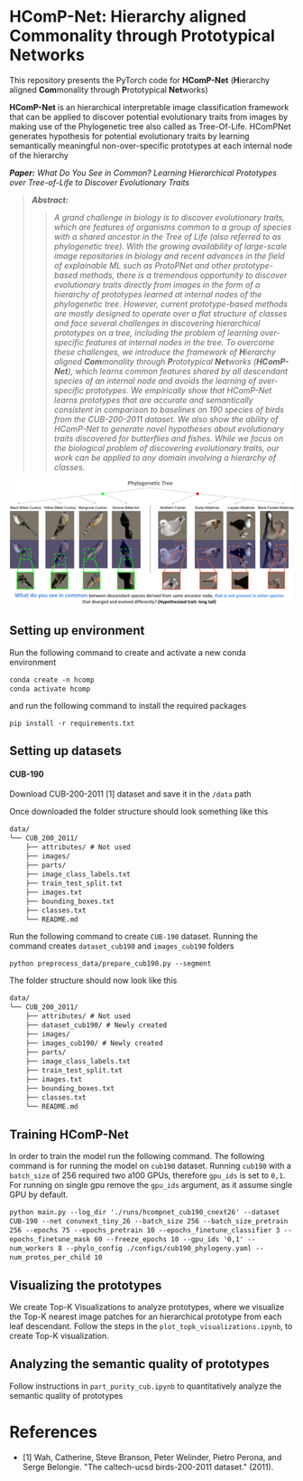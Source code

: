 # HComP-Net: Hierarchy aligned Commonality through Prototypical Networks
This repository presents the PyTorch code for **HComP-Net** (**H**ierarchy aligned **Com**monality through **P**rototypical **Net**works) 

**HComP-Net** is an hierarchical interpretable image classification framework that can be applied to discover potential evolutionary traits from images by making use of the Phylogenetic tree also called as Tree-Of-Life. HComPNet generates hypothesis for potential evolutionary traits by learning semantically meaningful non-over-specific prototypes at each internal node of the hierarchy

***Paper:*** *What Do You See in Common? Learning Hierarchical Prototypes over Tree-of-Life to Discover Evolutionary Traits*

> ***Abstract:*** 
>> *A grand challenge in biology is to discover evolutionary traits, which are features of organisms common to a group of species with a shared ancestor in the Tree of Life (also referred to as phylogenetic tree). With the growing availability of large-scale image repositories in biology and recent advances in the field of explainable ML such as ProtoPNet and other prototype-based methods, there is a tremendous opportunity to discover evolutionary traits directly from images in the form of a hierarchy of prototypes learned at internal nodes of the phylogenetic tree. However, current prototype-based methods are mostly designed to operate over a flat structure of classes and face several challenges in discovering hierarchical prototypes on a tree, including the problem of learning over-specific features at internal nodes in the tree. To overcome these challenges, we introduce the framework of **H**ierarchy aligned **Com**monality through **P**rototypical **Net**works (**HComP-Net**), which learns common features shared by all descendant species of an internal node and avoids the learning of over-specific prototypes. We empirically show that HComP-Net learns prototypes that are accurate and semantically consistent in comparison to baselines on 190 species of birds from the CUB-200-2011 dataset. We also show the ability of HComP-Net to generate novel hypotheses about evolutionary traits discovered for butterflies and fishes. While we focus on the biological problem of discovering evolutionary traits, our work can be applied to any domain involving a hierarchy of classes.*

![Objective of HComP-Net](assets/HComPNet_teaser.png)

## Setting up environment
Run the following command to create and activate a new conda environment
```
conda create -n hcomp
conda activate hcomp
```
and run the following command to install the required packages
```
pip install -r requirements.txt
```

## Setting up datasets

#### CUB-190

Download CUB-200-2011 [1] dataset and save it in the ```/data``` path

Once downloaded the folder structure should look something like this  
```
data/
└── CUB_200_2011/
    ├── attributes/ # Not used
    ├── images/
    ├── parts/ 
    ├── image_class_labels.txt
    ├── train_test_split.txt
    ├── images.txt
    ├── bounding_boxes.txt
    ├── classes.txt
    └── README.md
```

Run the following command to create ```CUB-190``` dataset. Running the command creates ```dataset_cub190``` and ```images_cub190``` folders

```
python preprocess_data/prepare_cub190.py --segment
```

The folder structure should now look like this  
```
data/
└── CUB_200_2011/
    ├── attributes/ # Not used
    ├── dataset_cub190/ # Newly created
    ├── images/
    ├── images_cub190/ # Newly created
    ├── parts/ 
    ├── image_class_labels.txt
    ├── train_test_split.txt
    ├── images.txt
    ├── bounding_boxes.txt
    ├── classes.txt
    └── README.md
```

## Training HComP-Net
In order to train the model run the following command.
The following command is for running the model on ```cub190``` dataset. Running ```cub190``` with a ```batch_size``` of 256 required two a100 GPUs, therefore ```gpu_ids``` is set to ```0,1```. For running on single gpu remove the ```gpu_ids``` argument, as it assume single GPU by default.
```
python main.py --log_dir './runs/hcompnet_cub190_cnext26' --dataset CUB-190 --net convnext_tiny_26 --batch_size 256 --batch_size_pretrain 256 --epochs 75 --epochs_pretrain 10 --epochs_finetune_classifier 3 --epochs_finetune_mask 60 --freeze_epochs 10 --gpu_ids '0,1' --num_workers 8 --phylo_config ./configs/cub190_phylogeny.yaml --num_protos_per_child 10
```

## Visualizing the prototypes

We create Top-K Visualizations to analyze prototypes, where we visualize the Top-K nearest image patches for an hierarchical prototype from each leaf descendant. Follow the steps in the ```plot_topk_visualizations.ipynb```, to create Top-K visualization.

## Analyzing the semantic quality of prototypes

Follow instructions in ```part_purity_cub.ipynb``` to quantitatively analyze the semantic quality of prototypes


# References

- [1] Wah, Catherine, Steve Branson, Peter Welinder, Pietro Perona, and Serge Belongie. "The caltech-ucsd birds-200-2011 dataset." (2011).
